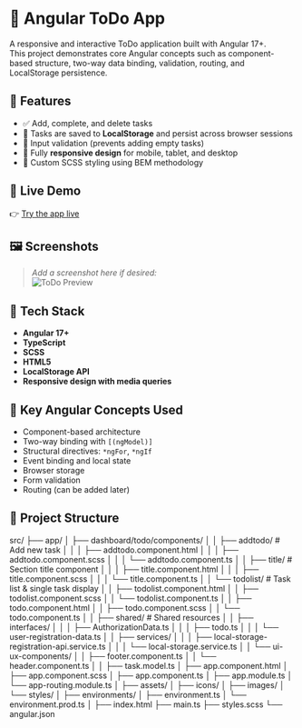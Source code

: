 # 📝 Angular ToDo App

A responsive and interactive ToDo application built with Angular 17+.  
This project demonstrates core Angular concepts such as component-based structure, two-way data binding, validation, routing, and LocalStorage persistence.

## 🔧 Features

- ✅ Add, complete, and delete tasks  
- 🔁 Tasks are saved to **LocalStorage** and persist across browser sessions  
- 🚫 Input validation (prevents adding empty tasks)  
- 📱 Fully **responsive design** for mobile, tablet, and desktop  
- 🎨 Custom SCSS styling using BEM methodology  

## 🚀 Live Demo

👉 [Try the app live](https://lesia-grapeniuk.github.io/todo-angular/)

## 🖼️ Screenshots

> _Add a screenshot here if desired:_  
> ![ToDo Preview](./src/assets/screenshot.png)

## 🧰 Tech Stack

- **Angular 17+**  
- **TypeScript**  
- **SCSS**  
- **HTML5**  
- **LocalStorage API**  
- **Responsive design with media queries**

## 🧠 Key Angular Concepts Used

- Component-based architecture  
- Two-way binding with `[(ngModel)]`  
- Structural directives: `*ngFor`, `*ngIf`  
- Event binding and local state  
- Browser storage  
- Form validation  
- Routing (can be added later)

## 📁 Project Structure

src/
├── app/
│ ├── dashboard/todo/components/
│ │ ├── addtodo/ # Add new task
│ │ │ ├── addtodo.component.html
│ │ │ ├── addtodo.component.scss
│ │ │ └── addtodo.component.ts
│ │ ├── title/ # Section title component
│ │ │ ├── title.component.html
│ │ │ ├── title.component.scss
│ │ │ └── title.component.ts
│ │ └── todolist/ # Task list & single task display
│ │ ├── todolist.component.html
│ │ ├── todolist.component.scss
│ │ └── todolist.component.ts
│ │ ├── todo.component.html
│ │ ├── todo.component.scss
│ │ └── todo.component.ts
│
│ ├── shared/ # Shared resources
│ │ ├── interfaces/
│ │ │ ├── AuthorizationData.ts
│ │ │ ├── todo.ts
│ │ │ └── user-registration-data.ts
│ │ ├── services/
│ │ │ ├── local-storage-registration-api.service.ts
│ │ │ └── local-storage.service.ts
│ │ └── ui-ux-components/
│ │ ├── footer.component.ts
│ │ └── header.component.ts
│
│ ├── task.model.ts
│ ├── app.component.html
│ ├── app.component.scss
│ ├── app.component.ts
│ ├── app.module.ts
│ └── app-routing.module.ts
│
├── assets/
│ ├── icons/
│ ├── images/
│ └── styles/
│
├── environments/
│ ├── environment.ts
│ └── environment.prod.ts
│
├── index.html
├── main.ts
├── styles.scss
└── angular.json

